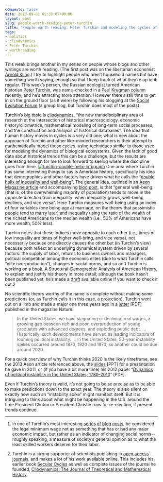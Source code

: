 ```yaml
---
comments: false
date: 2013-09-01 05:36:07+00:00
layout: post
slug: people-worth-reading-peter-turchin
title: 'People worth reading: Peter Turchin and modeling the cycles of history'
tags:
- politics
- cliodynamics
- Peter Turchin
- worthreading
---
```


This week brings another in my series on people whose blogs and other writings are worth reading. (The first post was on the libertarian economist [Arnold Kling](/2013/08/24/people-worth-reading-arnold-kling-and-the-three-languages-of-politics/).) I try to highlight people who aren’t household names but have something worth saying, enough so that I keep track of what they’re up to ib  regular. This week’s person, the Russian ecologist turned American historian [Peter Turchin](http://en.wikipedia.org/wiki/Peter_Turchin), was name-checked in a [Paul Krugman column](http://krugman.blogs.nytimes.com/2013/08/24/steve-ballmer-meet-ibn-khaldun/?_r=0) recently, and he’s attracting more attention. However there’s still time to get in on the ground floor (as it were) by following his blogging at the [Social Evolution Forum](http://socialevolutionforum.com/) (a group blog, but Turchin does most of the posts).

Turchin’s big topic is [cliodynamics](http://cliodynamics.info/), “the new transdisciplinary area of research at the intersection of historical macrosociology, economic history/cliometrics, mathematical modeling of long-term social processes, and the construction and analysis of historical databases”. The idea that human history moves in cycles is a very old one; what is new about the approach of Turchin and other like-minded researchers is their attempt to mathematically model these cycles, using techniques similar to those used for modeling the dynamics of biological ecosystems. Given the lack of good data about historical trends this can be a challenge, but the results are interesting enough for me to look forward to seeing where the discipline goes from here.
[![turchin-double-helix-infograph](http://hecker.files.wordpress.com/2099/08/turchin-double-helix-infograph.jpg?w=223)](http://hecker.files.wordpress.com/2099/08/turchin-double-helix-infograph.jpg)
One area where Turchin has some interesting things to say is American history, specifically his idea that demographics and other factors have driven what he calls the “[double helix of inequality and well-being](http://socialevolutionforum.com/2013/02/08/the-double-helix-of-inequality-and-well-being/)”. The general idea, outlined in an [Aeon Magazine article](http://www.aeonmagazine.com/living-together/peter-turchin-wealth-poverty/) and accompanying [blog post](http://socialevolutionforum.com/2013/02/08/the-double-helix-of-inequality-and-well-being/), is that “general well-being (that is, of the overwhelming majority of population) tends to move in the opposite direction from inequality: when inequality grows, well-being declines, and vice versa”. Here Turchin measures well-being using an index of four variables (one being age at marriage, on the theory that pessimistic people tend to marry later) and inequality using the ratio of the wealth of the richest Americans to the median wealth (i.e., 50% of Americans have more wealth, 50% less).

Turchin notes that these indices move opposite to each other (i.e., times of low inequality are times of higher well-bring, and vice versa), not necessarily because one directly causes the other but (in Turchin’s view) because both reflect an underlying dynamical system driven by several factors: the supply of labor, returns to business owners and managers, political competition among the economic elites (due to what Turchin calls “elite overproduction”), changes in social norms, and so on.1 Turchin is working on a book, A Structural-Demographic Analysis of American History, to explain and justify his theory in more detail; although the book hasn’t been published yet, he’s made a [draft](http://socialevolutionforum.com/2013/08/31/sticking-my-neck-out/) available online if you want to check it out.2

No scientific theory worthy of the name is complete without making some predictions (or, as Turchin calls it in this case, a projection). Turchin went out on a limb and made a major one three years ago in a [letter](http://cliodynamics.info/PDF/Nature2020letter.pdf) [PDF] published in the magazine Nature:


<blockquote>In the United States, we have stagnating or declining real wages, a growing gap between rich and poor, overproduction of young graduates with advanced degrees, and exploding public debt. ... Historically, such developments have served as leading indicators of looming
political instability. ... In the United States, 50-year instability spikes occurred around 1870, 1920 and 1970, so another could be due around 2020.</blockquote>


For a quick overview of why Turchin thinks 2020 is the likely timeframe, see the 2013 Aeon article referenced above, the [slides](http://cliodynamics.info/PDF/Portsmouth_2011.ppt) [PPT] for a presentation he gave in 2011, or (if you have a bit more time) his 2012 paper “[Dynamics of political instability in the United States, 1780–2010](http://cliodynamics.info/PDF/Turchin_JPR2012.pdf)” [PDF].

Even if Turchin’s theory is valid, it’s not going to be so precise as to be able to make predictions down to the exact year. The theory is also silent on exactly how such an “instability spike” might manifest itself. But it _is_ intriguing to think about what might be happening in the U.S. around the time President Clinton or President Christie runs for re-election, if present trends continue. 


* * *



1. In one of Turchin’s most interesting [series](http://socialevolutionforum.com/2013/04/04/the-end-of-prosperity/) [of](http://socialevolutionforum.com/2013/04/07/cutting-the-thicket/) [blog](http://socialevolutionforum.com/2013/04/11/non-market-forces/) [posts](http://socialevolutionforum.com/2013/04/15/putting-it-all-together/), he considered the legal minimum wage not as something that has or had any major economic impact, but rather as an indicator of changing social norms--roughly speaking, a measure of society’s general opinion as to what the least skilled workers deserve for their labor.

2. Turchin is a strong supporter of scientists publishing in [open access journals](http://en.wikipedia.org/wiki/Open-access_journal), and makes a lot of his work available online. This includes his earlier book [Secular Cycles](http://www.eeb.uconn.edu/people/turchin/SEC.htm) as well as complete issues of the journal he founded, [Cliodynamics: The Journal of Theoretical and Mathematical History](http://escholarship.org/uc/irows_cliodynamics).


